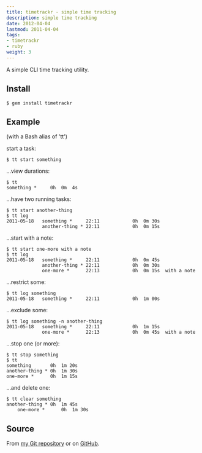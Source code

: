 ```yaml
---
title: timetrackr - simple time tracking
description: simple time tracking
date: 2012-04-04
lastmod: 2011-04-04
tags:
- timetrackr
- ruby
weight: 3
---
```


A simple CLI time tracking utility.

## Install

    $ gem install timetrackr

## Example

(with a Bash alias of 'tt')

start a task:

~~~
$ tt start something
~~~

...view durations:

~~~
$ tt
something *     0h  0m  4s
~~~

...have two running tasks:

~~~
$ tt start another-thing
$ tt log
2011-05-18   something *     22:11            0h  0m 30s
             another-thing * 22:11            0h  0m 15s
~~~

...start with a note:

~~~
$ tt start one-more with a note
$ tt log
2011-05-18   something *     22:11            0h  0m 45s
             another-thing * 22:11            0h  0m 30s
             one-more *      22:13            0h  0m 15s  with a note
~~~

...restrict some:

~~~
$ tt log something
2011-05-18   something *     22:11            0h  1m 00s
~~~

...exclude some:

~~~
$ tt log something -n another-thing
2011-05-18   something *     22:11            0h  1m 15s
             one-more *      22:13            0h  0m 45s  with a note
~~~

...stop one (or more):

~~~
$ tt stop something
$ tt
something       0h  1m 20s
another-thing * 0h  1m 30s
one-more *      0h  1m 15s
~~~

...and delete one:

~~~
$ tt clear something
another-thing * 0h  1m 45s
    one-more *      0h  1m 30s
~~~

## Source

From [my Git repository](http://git.userspace.com.au/timetrackr) or on
[GitHub](https://github.com/felix/timetrackr).
